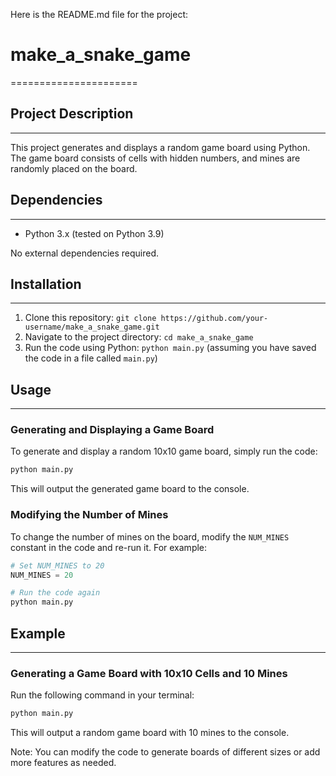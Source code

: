 Here is the README.md file for the project:

# make_a_snake_game
======================

## Project Description
-------------------

This project generates and displays a random game board using Python. The game board consists of cells with hidden numbers, and mines are randomly placed on the board.

## Dependencies
------------

*   Python 3.x (tested on Python 3.9)

No external dependencies required.

## Installation
------------

1. Clone this repository: `git clone https://github.com/your-username/make_a_snake_game.git`
2. Navigate to the project directory: `cd make_a_snake_game`
3. Run the code using Python: `python main.py` (assuming you have saved the code in a file called `main.py`)

## Usage
-----

### Generating and Displaying a Game Board

To generate and display a random 10x10 game board, simply run the code:

```bash
python main.py
```

This will output the generated game board to the console.

### Modifying the Number of Mines

To change the number of mines on the board, modify the `NUM_MINES` constant in the code and re-run it. For example:

```python
# Set NUM_MINES to 20
NUM_MINES = 20

# Run the code again
python main.py
```

## Example
-----

### Generating a Game Board with 10x10 Cells and 10 Mines

Run the following command in your terminal:
```bash
python main.py
```
This will output a random game board with 10 mines to the console.

Note: You can modify the code to generate boards of different sizes or add more features as needed.